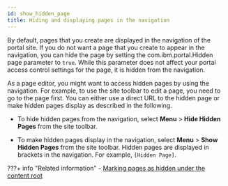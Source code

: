 ```yaml
---
id: show_hidden_page
title: Hiding and displaying pages in the navigation
---
```


By default, pages that you create are displayed in the navigation of the portal site. If you do not want a page that you create to appear in the navigation, you can hide the page by setting the com.ibm.portal.Hidden page parameter to `true`. While this parameter does not affect your portal access control settings for the page, it is hidden from the navigation.

As a page editor, you might want to access hidden pages by using the navigation. For example, to use the site toolbar to edit a page, you need to go to the page first. You can either use a direct URL to the hidden page or make hidden pages display as described in the following.

-   To hide hidden pages from the navigation, select **Menu** \> **Hide Hidden Pages** from the site toolbar.

-   To make hidden pages display in the navigation, select **Menu** \> **Show Hidden Pages** from the site toolbar. Hidden pages are displayed in brackets in the navigation. For example, `[Hidden Page]`.


???+ info "Related information"
    -   [Marking pages as hidden under the content root](../../../../deployment/manage/portal_admin_tools/xml_config_interface/xml_config_ref/adxmlref_hide_page.md)

